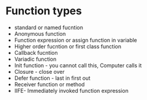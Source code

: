 # Function types

- standard or named fucntion
- Anonymous function
- Function expression or assign function in variable
- Higher order fucntion or first class function
- Callback fucntion
- Variadic function
- Init function - you cannot call this, Computer calls it
- Closure - close over
- Defer function - last in first out
- Receiver function or method
- IIFE- Immediately invoked function expression

